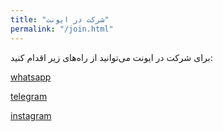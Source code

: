 ```yaml
---
title: "شرکت در ایونت"
permalink: "/join.html"
---
```


برای شرکت در ایونت می‌توانید از راه‌های زیر اقدام کنید:  

[whatsapp](https://api.whatsapp.com/message/KPWRS2VEXMZ3K1?autoload=1&app_absent=0)  

[telegram](https://t.me/mhkarami97)  

[instagram](https://instagram.com/karam.travel)  